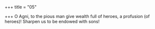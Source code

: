+++
title = "05"

+++
O Agni, to the pious man give wealth full of heroes, a profusion (of heroes)! Sharpen us to be endowed with sons!